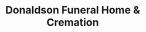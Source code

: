 ---
title: "Donaldson Funeral Home & Cremation"
url: /pittsboro/donaldson-funeral-home-and-cremation/
shop: funeral directors
---